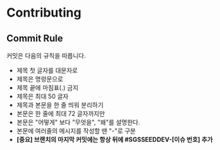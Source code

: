 # Contributing

## Commit Rule

커밋은 다음의 규칙을 따릅니다.

- 제목 첫 글자를 대문자로
- 제목은 명령문으로
- 제목 끝에 마침표(.) 금지
- 제목은 최대 50 글자
- 제목과 본문을 한 줄 띄워 분리하기
- 본문은 한 줄에 최대 72 글자까지만
- 본문은 "어떻게" 보다 "무엇을", "왜"를 설명한다.
- 본문에 여러줄의 메시지를 작성할 땐 "-"로 구분
- **[중요] 브랜치의 마지막 커밋에는 항상 뒤에 #SGSSEEDDEV-[이슈 번호] 추가**
